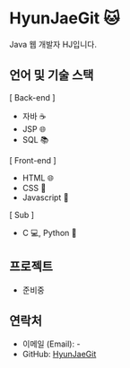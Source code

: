 #  HyunJaeGit 🐱

Java 웹 개발자 HJ입니다.


## 언어 및 기술 스택

 [ Back-end ]
- 자바 ☕️
- JSP 🌐
- SQL 📚

 [ Front-end ]
- HTML 🌐
- CSS 🎨
- Javascript 🚀

 [ Sub ]
- C 💻, Python 🐍
  
## 프로젝트
- 준비중

## 연락처

- 이메일 (Email): -
- GitHub: [HyunJaeGit](https://github.com/HyunJaeGit)
